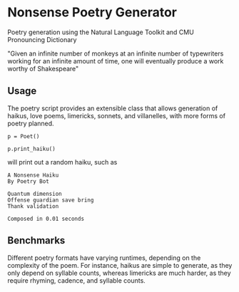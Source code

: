 # Nonsense Poetry Generator
Poetry generation using the Natural Language Toolkit and CMU Pronouncing Dictionary

"Given an infinite number of monkeys at an infinite number of typewriters working for an infinite amount of time, one will eventually produce a work worthy of Shakespeare"

## Usage
The poetry script provides an extensible class that allows generation of haikus, love poems, limericks, sonnets, and villanelles, with more forms of poetry planned. 

```
p = Poet()

p.print_haiku()
```

will print out a random haiku, such as 

```
A Nonsense Haiku
By Poetry Bot

Quantum dimension
Offense guardian save bring
Thank validation

Composed in 0.01 seconds
```

## Benchmarks
Different poetry formats have varying runtimes, depending on the complexity of the poem. For instance, haikus are simple to generate, as they only depend on syllable counts, whereas limericks are much harder, as they require rhyming, cadence, and syllable counts. 
